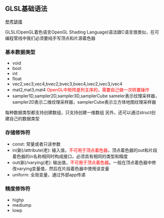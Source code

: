 ## GLSL基础语法

[参考链接](https://www.jianshu.com/p/66b10062bd67)

GLSL(OpenGL着色语言OpenGL Shading Language)语法跟C语言很类似，在可编程管线中我们必须要纯手写顶点和片源着色器

### 基本数据类型

- void
- bool
- int
- float
- vec2,vec3,vec4,bvec2,bvec3,bvec4,ivec2,ivec3,ivec4
- mat2,mat3,mat4
  <font color="red">OpenGL中矩阵是列主序的，需要自己做一次转置操作</font>
- sampler1D,sampler2D,sampler3D,samplerCube
  sameler表示纹理采样器，sampler2D表示二维纹理采样器，samplerCube表示立方体地图纹理采样器

每种数据类型都支持创建数组，只支持创建一维数组
另外，还可以通过struct创建自己的数据类型

### 存储修饰符

- const: 常量或者只读参数
- in(新)/attribute(老): 输入值，<font color="red">不可用于顶点着色器</font>，顶点着色器的out和片段着色器的in名称相同时构成接口，必须具有相同的类型和精度
- out(新)/varying(老): 输出值，<font color="red">不可用于顶点着色器</font>。一般在顶点着色器中修改varying变量值，然后在片段着色器中使用该变量
- uniform: 全局变量，通过外部app传递

### 精度修饰符

- highp
- mediump
- lowp
